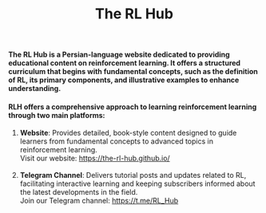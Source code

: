 <header>
  <h1 align="center">The RL Hub</h1>
</header>

<section>
  <h4>The RL Hub is a Persian-language website dedicated to providing educational content on reinforcement learning. It offers a structured curriculum that begins with fundamental concepts, such as the definition of RL, its primary components, and illustrative examples to enhance understanding. </h3>
</section>

<section>
  <h4>RLH offers a comprehensive approach to learning reinforcement learning through two main platforms:</h3>
  <ol>
  <li>
    <strong>Website</strong>: Provides detailed, book-style content designed to guide learners from fundamental concepts to advanced topics in reinforcement learning.
    <br>
    Visit our website: <a href="https://the-rl-hub.github.io/">https://the-rl-hub.github.io/</a>
  </li>
    <br>
  <li>
    <strong>Telegram Channel</strong>: Delivers tutorial posts and updates related to RL, facilitating interactive learning and keeping subscribers informed about the latest developments in the field.
    <br>
    Join our Telegram channel: <a href="https://t.me/RL_Hub">https://t.me/RL_Hub</a>
  </li>
</ol>
</section>
